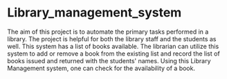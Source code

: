 # Library_management_system
The aim of this project is to automate the primary tasks performed in a library. The project is helpful for both the library staff and the students as well. This system has a list of books available. The librarian can utilize this system to add or remove a book from the existing list and record the list of books issued and returned with the students' names. Using this Library Management system, one can check for the availability of a book.
